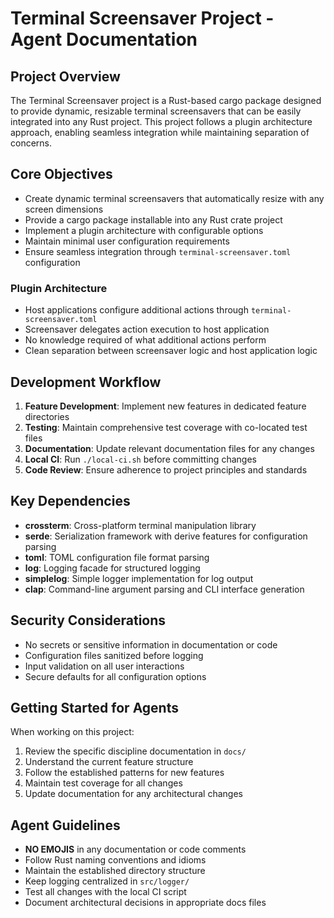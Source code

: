 # Terminal Screensaver Project - Agent Documentation

## Project Overview

The Terminal Screensaver project is a Rust-based cargo package designed to provide dynamic, resizable terminal screensavers that can be easily integrated into any Rust project. This project follows a plugin architecture approach, enabling seamless integration while maintaining separation of concerns.

## Core Objectives

- Create dynamic terminal screensavers that automatically resize with any screen dimensions
- Provide a cargo package installable into any Rust crate project
- Implement a plugin architecture with configurable options
- Maintain minimal user configuration requirements
- Ensure seamless integration through `terminal-screensaver.toml` configuration

### Plugin Architecture
- Host applications configure additional actions through `terminal-screensaver.toml`
- Screensaver delegates action execution to host application
- No knowledge required of what additional actions perform
- Clean separation between screensaver logic and host application logic

## Development Workflow

1. **Feature Development**: Implement new features in dedicated feature directories
2. **Testing**: Maintain comprehensive test coverage with co-located test files
3. **Documentation**: Update relevant documentation files for any changes
4. **Local CI**: Run `./local-ci.sh` before committing changes
5. **Code Review**: Ensure adherence to project principles and standards

## Key Dependencies

- **crossterm**: Cross-platform terminal manipulation library
- **serde**: Serialization framework with derive features for configuration parsing
- **toml**: TOML configuration file format parsing
- **log**: Logging facade for structured logging
- **simplelog**: Simple logger implementation for log output
- **clap**: Command-line argument parsing and CLI interface generation

## Security Considerations

- No secrets or sensitive information in documentation or code
- Configuration files sanitized before logging
- Input validation on all user interactions
- Secure defaults for all configuration options

## Getting Started for Agents

When working on this project:

1. Review the specific discipline documentation in `docs/`
2. Understand the current feature structure
3. Follow the established patterns for new features
4. Maintain test coverage for all changes
5. Update documentation for any architectural changes

## Agent Guidelines

- **NO EMOJIS** in any documentation or code comments
- Follow Rust naming conventions and idioms
- Maintain the established directory structure
- Keep logging centralized in `src/logger/`
- Test all changes with the local CI script
- Document architectural decisions in appropriate docs files